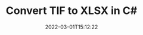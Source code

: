 ---
############################# Static ############################
layout: "auto-gen-conversion"
date: 2022-03-01T15:12:22
draft: false
otherformats: bmp dcm emf emz gif ico jp2 jpeg jpg png pps ppsx ppt pptx psb psd svg svgz tga tif tiff webp wmf wmz
breadcrumb: TIF to XLSX in C#

############################# Head ############################
head_title: "TIF to XLSX Converter in C#"
head_description: "Convert TIF to XLSX in .NET using a few lines of code. Use the GroupDocs Document Conversion API to convert over 160 file formats."

############################# Header ############################
title: "Convert TIF to XLSX in C#"
description: "TIF to XLSX conversion with a few lines of .NET code"
bg_image: "https://cms.admin.containerize.com/templates/aspose/App_Themes/V3/images/bg/header1.png"
bg_overlay: false
button:
    enable: true

############################# SubMenu ############################
submenu:
    enable: true

    left:
        img_alt: "GroupDocs.Conversion for .NET"
        image: "https://cms.admin.containerize.com/templates/groupdocs/images/product-logos/90x90-noborder/groupdocs-conversion-net.png"
        product: "GroupDocs.Conversion"
        platform: ".NET"

    

############################# About ############################
about:
    enable: true
    title: "About GroupDocs.Conversion для .NET API"
    content: |
        [GroupDocs.Conversion for .NET](https://products.groupdocs.com/conversion/net/) can be used to convert Microsoft Word, Excel, PowerPoint, PDF, Visio and other formats. GroupDocs.Conversion is a standalone API that is suitable for back-end and internal systems where high performance is required. It does not depend on any software such as Microsoft or Open Office.
    

overview:
    enable: true
    content: |
        Convert your TIF files to XLSX in .NET easily. You can use just a couple of C# code lines in any platform of your choice like - Windows, Linux, macOS.
        You can try TIF to XLSX conversion for free and evaluate conversion results quality.
        Along with simple file conversion scenarios you can try more advanced options for loading source TIF file and for saving output XLSX result. 
        
        For example, for the source TIF file you may use the following load options:

        * auto-detect file format;
        * specify password for protected files (if file format supports it);
        * replace missing fonts to preserve document appearance.
        
        There are also advanced convert options for the XLSX file:

        * convert specific document page or page range;
        * add a watermark to the converted XLSX file.

        Once conversion is completed you can save your XLSX file to the local file path or any third-party storage like FTP, Amazon S3, Google Drive, Dropbox etc.
        Please note - to convert TIF to XLSX there is no need for any additional software installed - like MS Office, Open Office, Adobe Acrobat Reader etc. 


############################# Steps ############################
steps:
    enable: true
    title_left: "Steps to convert TIF to XLSX in C#"
    content_left: |
        [GroupDocs.Conversion](https://products.groupdocs.com/conversion/net/) makes it easy for developers to convert a TIF file to XLSX with a few lines of code.

        * Create an instance of the Converter class and provide the file TIF with the full path
        * Create and set ConvertOptions for XLSX type.
        * Call the Converter.Convert method and pass the full path and format (XLSX) as a parameter
        
    title_right: "System Requirements"
    content_right: |
        Basic conversion with GroupDocs.Conversion for .NET can be done in just a few simple steps. Our APIs are supported on all major platforms and operating systems. Before executing the code below, make sure you have the following prerequisites installed on your system.

        * Operating systems: Microsoft Windows, Linux, MacOS
        * Development environments: Microsoft Visual Studio, Xamarin, MonoDevelop
        * Frameworks: .NET Framework, .NET Standard, .NET Core, Mono
        * Get the latest GroupDocs.Conversion for .NET from [Nuget](https://www.nuget.org/packages/groupdocs.conversion)
        
    code: |
        ```cs
        // Load TIF file
        var converter = new GroupDocs.Conversion.Converter("template.tif");
        // Set conversion parameters for XLSX format
        var convertOptions = converter.GetPossibleConversions()["xlsx"].ConvertOptions;
        // Convert to XLSX format
        converter.Convert("output.xlsx", convertOptions);        
        ```
        
demos:
    enable: true
    title: "TIF to XLSX Live Demo"
    content: |
       Convert TIF to XLSX now by visiting the [GroupDocs.Conversion App](https://products.groupdocs.app/conversion/family) website. Online demo has the following advantages
          

more_formats:
    enable: true
    title: "Other supported transformations TIF"
    content: "You can also convert TIF to many other file formats. Please see the list below."
       
       
back_to_top:
    enable: true
---